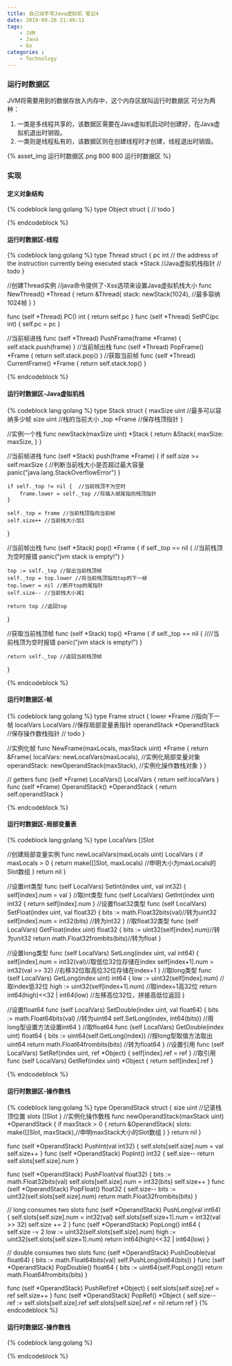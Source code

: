 ```yaml
---
title: 自己动手写Java虚拟机 笔记4
date: 2019-09-26 21:49:11
tags: 
    - JVM
    - Java
    - Go
categories :
    - Technology
---
```


### 运行时数据区
JVM将需要用到的数据存放入内存中，这个内存区就叫运行时数据区
可分为两种：
1. 一类是多线程共享的，该数据区需要在Java虚拟机启动时创建好，在Java虚拟机退出时销毁。
2. 一类则是线程私有的，该数据区则在创建线程时才创建，线程退出时销毁。

<!-- more -->

{% asset_img 运行时数据区.png 800 800 运行时数据区 %}

### 实现
#### 定义对象结构

{% codeblock lang:golang %}
type Object struct {
	// todo
}

{% endcodeblock %}

#### 运行时数据区-线程

{% codeblock lang:golang %}
type Thread struct {
	pc    int // the address of the instruction currently being executed
	stack *Stack //Java虚拟机栈指针
	// todo
}

//创建Thread实例
//java命令提供了-Xss选项来设置Java虚拟机栈大小
func NewThread() *Thread {
	return &Thread{
		stack: newStack(1024), //最多容纳1024帧
	}
}

func (self *Thread) PC() int {
	return self.pc
}
func (self *Thread) SetPC(pc int) {
	self.pc = pc
}

//当前帧进栈
func (self *Thread) PushFrame(frame *Frame) {
	self.stack.push(frame)
}
//当前帧出栈
func (self *Thread) PopFrame() *Frame {
	return self.stack.pop()
}
//获取当前帧
func (self *Thread) CurrentFrame() *Frame {
	return self.stack.top()
}




{% endcodeblock %}


#### 运行时数据区-Java虚拟机栈

{% codeblock lang:golang %}
type Stack struct {
	maxSize uint //最多可以容纳多少帧
	size    uint //栈的当前大小
	_top    *Frame //保存栈顶指针
}

//实例一个栈
func newStack(maxSize uint) *Stack {
	return &Stack{
		maxSize: maxSize,
	}
}

//当前帧进栈
func (self *Stack) push(frame *Frame) {
	if self.size >= self.maxSize { //判断当前栈大小是否超过最大容量
		panic("java.lang.StackOverflowError") 
	}

	if self._top != nil {  //当前栈顶不为空时
		frame.lower = self._top //将插入帧尾指向栈顶指针
	}

	self._top = frame //当前栈顶指向当前帧
	self.size++ //当前栈大小加1
}

//当前帧出栈
func (self *Stack) pop() *Frame {
	if self._top == nil { //当前栈顶为空时报错
		panic("jvm stack is empty!")
	}

	top := self._top //取出当前栈顶帧
	self._top = top.lower //将当前栈顶指向top的下一帧
	top.lower = nil //断开top的尾指针
	self.size-- //当前栈大小减1

	return top //返回top
}

//获取当前栈顶帧
func (self *Stack) top() *Frame {
	if self._top == nil { ////当前栈顶为空时报错
		panic("jvm stack is empty!")
	}

	return self._top //返回当前栈顶帧
}

{% endcodeblock %}

#### 运行时数据区-帧

{% codeblock lang:golang %}
type Frame struct {
	lower        *Frame //指向下一帧
	localVars    LocalVars //保存局部变量表指针
	operandStack *OperandStack //保存操作数栈指针
	// todo
}

//实例化帧
func NewFrame(maxLocals, maxStack uint) *Frame {
	return &Frame{
		localVars:    newLocalVars(maxLocals), //实例化局部变量对象
		operandStack: newOperandStack(maxStack), //实例化操作数栈对象
	}
}

// getters
func (self *Frame) LocalVars() LocalVars {
	return self.localVars
}
func (self *Frame) OperandStack() *OperandStack {
	return self.operandStack
}

{% endcodeblock %}

#### 运行时数据区-局部变量表

{% codeblock lang:golang %}
type LocalVars []Slot

//创建局部变量实例
func newLocalVars(maxLocals uint) LocalVars {
	if maxLocals > 0 {
		return make([]Slot, maxLocals) //申明大小为maxLocals的Slot数组
	}
	return nil
}

//设置int类型
func (self LocalVars) SetInt(index uint, val int32) {
	self[index].num = val
}
//取int类型
func (self LocalVars) GetInt(index uint) int32 {
	return self[index].num
}
//设置float32类型
func (self LocalVars) SetFloat(index uint, val float32) {
	bits := math.Float32bits(val)//转为uint32
	self[index].num = int32(bits) //转为int32
}
//取float32类型
func (self LocalVars) GetFloat(index uint) float32 {
	bits := uint32(self[index].num)//转为unit32
	return math.Float32frombits(bits)//转为float
}

//设置long类型
func (self LocalVars) SetLong(index uint, val int64) {
	self[index].num = int32(val)//取低位32位存储在index
	self[index+1].num = int32(val >> 32) //右移32位取高位32位存储在index+1
}
//取long类型
func (self LocalVars) GetLong(index uint) int64 {
	low := uint32(self[index].num) //取index低32位
	high := uint32(self[index+1].num) //取index+1高32位
	return int64(high)<<32 | int64(low) //左移高位32位，拼接高低位返回
}

//设置float64
func (self LocalVars) SetDouble(index uint, val float64) {
	bits := math.Float64bits(val) //转为uint64
	self.SetLong(index, int64(bits)) //用long型设置方法设置int64
}
//取float64
func (self LocalVars) GetDouble(index uint) float64 {
	bits := uint64(self.GetLong(index)) //按long型取值方法取出uint64
	return math.Float64frombits(bits) //转为float64
}
//设置引用
func (self LocalVars) SetRef(index uint, ref *Object) {
	self[index].ref = ref
}
//取引用
func (self LocalVars) GetRef(index uint) *Object {
	return self[index].ref
}

{% endcodeblock %}

#### 运行时数据区-操作数栈

{% codeblock lang:golang %}
type OperandStack struct {
	size  uint //记录栈顶位置
	slots []Slot
}
//实例化操作数栈
func newOperandStack(maxStack uint) *OperandStack {
	if maxStack > 0 {
		return &OperandStack{
			slots: make([]Slot, maxStack),//申明maxStack大小的Slot数组
		}
	}
	return nil
}

func (self *OperandStack) PushInt(val int32) {
	self.slots[self.size].num = val
	self.size++
}
func (self *OperandStack) PopInt() int32 {
	self.size--
	return self.slots[self.size].num
}

func (self *OperandStack) PushFloat(val float32) {
	bits := math.Float32bits(val)
	self.slots[self.size].num = int32(bits)
	self.size++
}
func (self *OperandStack) PopFloat() float32 {
	self.size--
	bits := uint32(self.slots[self.size].num)
	return math.Float32frombits(bits)
}

// long consumes two slots
func (self *OperandStack) PushLong(val int64) {
	self.slots[self.size].num = int32(val)
	self.slots[self.size+1].num = int32(val >> 32)
	self.size += 2
}
func (self *OperandStack) PopLong() int64 {
	self.size -= 2
	low := uint32(self.slots[self.size].num)
	high := uint32(self.slots[self.size+1].num)
	return int64(high)<<32 | int64(low)
}

// double consumes two slots
func (self *OperandStack) PushDouble(val float64) {
	bits := math.Float64bits(val)
	self.PushLong(int64(bits))
}
func (self *OperandStack) PopDouble() float64 {
	bits := uint64(self.PopLong())
	return math.Float64frombits(bits)
}

func (self *OperandStack) PushRef(ref *Object) {
	self.slots[self.size].ref = ref
	self.size++
}
func (self *OperandStack) PopRef() *Object {
	self.size--
	ref := self.slots[self.size].ref
	self.slots[self.size].ref = nil
	return ref
}
{% endcodeblock %}

#### 运行时数据区-操作数栈

{% codeblock lang:golang %}

{% endcodeblock %}